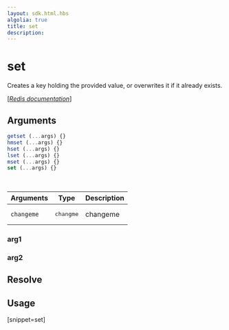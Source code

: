 ```yaml
---
layout: sdk.html.hbs
algolia: true
title: set
description:
---
```


# set


Creates a key holding the provided value, or overwrites it if it already exists.

[[_Redis documentation_]](https://redis.io/commands/set)

## Arguments

```js
getset (...args) {}
hmset (...args) {}
hset (...args) {}
lset (...args) {}
mset (...args) {}
set (...args) {}

```

<br/>

| Arguments    | Type    | Description |
|--------------|---------|-------------|
| ``changeme`` | <pre>changme</pre> | changeme    |

### arg1

### arg2

## Resolve

## Usage

[snippet=set]
